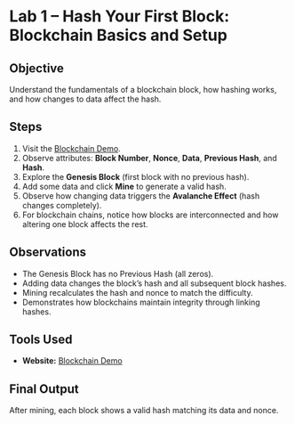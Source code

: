 # Lab 1 – Hash Your First Block: Blockchain Basics and Setup

## Objective
Understand the fundamentals of a blockchain block, how hashing works, and how changes to data affect the hash.

## Steps
1. Visit the [Blockchain Demo](https://andersbrownworth.com/blockchain/blockchain).
2. Observe attributes: **Block Number**, **Nonce**, **Data**, **Previous Hash**, and **Hash**.
3. Explore the **Genesis Block** (first block with no previous hash).
4. Add some data and click **Mine** to generate a valid hash.
5. Observe how changing data triggers the **Avalanche Effect** (hash changes completely).
6. For blockchain chains, notice how blocks are interconnected and how altering one block affects the rest.

## Observations
- The Genesis Block has no Previous Hash (all zeros).
- Adding data changes the block’s hash and all subsequent block hashes.
- Mining recalculates the hash and nonce to match the difficulty.
- Demonstrates how blockchains maintain integrity through linking hashes.

## Tools Used
- **Website:** [Blockchain Demo](https://andersbrownworth.com/blockchain/blockchain)

## Final Output
After mining, each block shows a valid hash matching its data and nonce.
